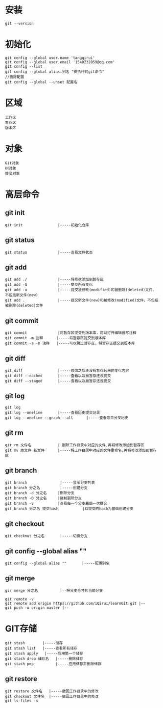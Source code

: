 # 安装
    git --version

# 初始化
    git config --global user.name 'tangqirui'
    git config --global user.email '1540232859@qq.com'
    git config --list
    git config --global alias.别名 "要执行的git命令"
    //删除配置
    git config --global --unset 配置名

# 区域
    工作区
    暂存区
    版本区

# 对象
    Git对象
    树对象
    提交对象
# 高层命令
## git init                 
    git init                |-----初始化仓库
## git status
    git status              |-----查看文件状态
## git add
    git add ./              |-----将修改添加到暂存区
    git add -A              |-----提交所有变化
    git add -u              |-----提交被修改(modified)和被删除(deleted)文件，不包括新文件(new)
    git add .               |-----提交新文件(new)和被修改(modified)文件，不包括被删除(deleted)文件
## git commit
    git commit              |将暂存区提交到版本库，可以打开编辑器写注释
    git commit -m 注释      |-----将暂存区提交到版本库
    git commit -a -m 注释   |-----可以跳过暂存区，将暂存区提交到版本库
## git diff 
    git diff                |-----修改之后还没有暂存起来的变化内容
    git diff --cached       |-----查看以及被暂存还没提交
    git diff --staged       |-----查看以及被暂存还没提交
## git log
    git log
    git log --oneline       |-----查看历史提交记录
    git log --oneline --graph --all      |-----查看项目分叉历史
## git rm
    git rm 文件名            | 删除工作目录中对应的文件,再将修改添加到暂存区
    git mv 原文件 新文件      |-----将工作目录中对应的文件重命名,再将修改添加到暂存区
## git branch
    git branch               |-----显示分支列表
    git branch 分之名         |-----创建分支
    git branch -d 分之名     |删除分支
    git branch -D 分之名     |强制删除分支
    git branch -v           |查看每一个分支最后一次提交
    git branch 分之名 提交hash           |以提交的hash为基础创建分支
## git checkout
    git checkout 分之名       |-----切换分支
## git config --global alias ""
    git config --global alias ""       |-----配置别名

## git merge
    gir merge 分之名          |--把分支合并到当前分支

    git remote -v
    git remote add origin https://github.com/iQirui/learnGit.git |--
    git push -u origin master |--

# GIT存储
    git stash        |-----储存
    git stash list   |-----查看所有储存
    git stash apply   |-----应用第一个储存
    git stash drop 储存名   |-----删除储存
    git stash pop          |-----应用储存并删除储存



## git restore
    git restore 文件名   |-----撤回工作目录中的修改
    git checkout 文件名  |-----撤回工作目录中的修改
    git ls-files -s


